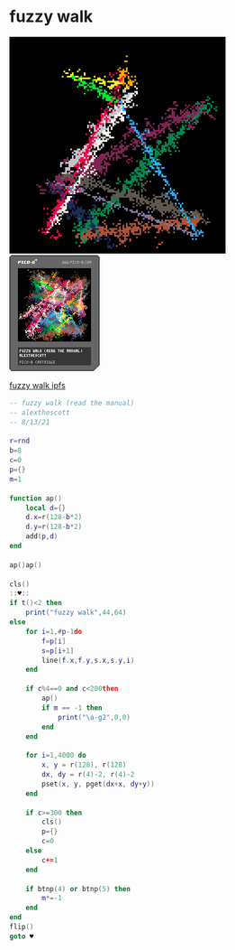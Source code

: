<h1>fuzzy walk</h1>

<img src='fuzzy_walk.gif'></img>
<img src='fuzzy_walk.png'></img>

[fuzzy walk ipfs](https://cloudflare-ipfs.com/ipfs/QmZcRV3o38XMdiUK8uAUSGkr7Tm8dLZLAogcYnHUtHYQmv/)

``` Lua
-- fuzzy walk (read the manual)
-- alexthescott
-- 8/13/21

r=rnd
b=8
c=0
p={}
m=1

function ap()
	local d={}
	d.x=r(128-b*2)
	d.y=r(128-b*2)
	add(p,d)
end

ap()ap()

cls()
::♥::
if t()<2 then
	print("fuzzy walk",44,64)
else
	for i=1,#p-1do
		f=p[i]
		s=p[i+1]
		line(f.x,f.y,s.x,s.y,i)
	end
	
	if c%4==0 and c<200then
		ap()
		if m == -1 then
			print("\a-g2",0,0)
		end
	end
	
	for i=1,4000 do
		x, y = r(128), r(128)
		dx, dy = r(4)-2, r(4)-2
		pset(x, y, pget(dx+x, dy+y))
	end
	
	if c>=300 then
		cls()
		p={}
		c=0
	else
		c+=1
	end
	
	if btnp(4) or btnp(5) then
		m*=-1
	end
end
flip()
goto ♥
```